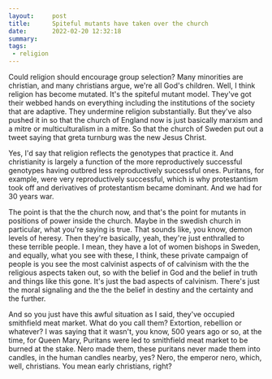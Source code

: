 ```yaml
---
layout:     post
title:      Spiteful mutants have taken over the church
date:       2022-02-20 12:32:18
summary:    
tags:
 - religion
---
```


Could religion should encourage group selection? Many minorities are christian, and many christians argue, we're all God's children. Well, I think religion has become mutated. It's the spiteful mutant model. They've got their webbed hands on everything including the institutions of the society that are adaptive. They undermine religion substantially. But they've also pushed it in so that the church of England now is just basically marxism and a mitre or multiculturalism in a mitre. So that the church of Sweden put out a tweet saying that greta turnburg was the new Jesus Christ.

Yes, I'd say that religion reflects the genotypes that practice it. And christianity is largely a function of the more reproductively successful genotypes having outbred less reproductively successful ones. Puritans, for example, were very reproductively successful, which is why protestantism took off and derivatives of protestantism became dominant. And we had for 30 years war.

The point is that the the church now, and that's the point for mutants in positions of power inside the church. Maybe in the swedish church in particular, what you're saying is true. That sounds like, you know, demon levels of heresy. Then they're basically, yeah, they're just enthralled to these terrible people. I mean, they have a lot of women bishops in Sweden, and equally, what you see with these, I think, these private campaign of people is you see the most calvinist aspects of of calvinism with the the religious aspects taken out, so with the belief in God and the belief in truth and things like this gone. It's just the bad aspects of calvinism. There's just the moral signaling and the the the belief in destiny and the certainty and the further.

And so you just have this awful situation as I said, they've occupied smithfield meat market. What do you call them? Extortion, rebellion or whatever? I was saying that it wasn't, you know, 500 years ago or so, at the time, for Queen Mary, Puritans were led to smithfield meat market to be burned at the stake. Nero made them, these puritans never made them into candles, in the human candles nearby, yes? Nero, the emperor nero, which, well, christians. You mean early christians, right?